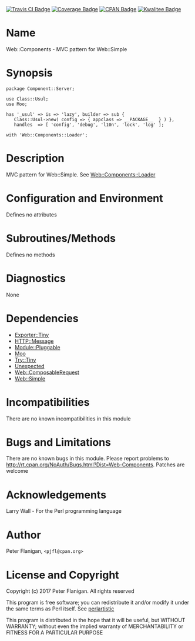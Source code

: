 <div>
    <a href="https://travis-ci.org/pjfl/p5-web-components"><img src="https://travis-ci.org/pjfl/p5-web-components.svg?branch=master" alt="Travis CI Badge"></a>
    <a href="https://roxsoft.co.uk/coverage/report/web-components/latest"><img src="https://roxsoft.co.uk/coverage/badge/web-components/latest" alt="Coverage Badge"></a>
    <a href="http://badge.fury.io/pl/Web-Components"><img src="https://badge.fury.io/pl/Web-Components.svg" alt="CPAN Badge"></a>
    <a href="http://cpants.cpanauthors.org/dist/Web-Components"><img src="http://cpants.cpanauthors.org/dist/Web-Components.png" alt="Kwalitee Badge"></a>
</div>

# Name

Web::Components - MVC pattern for Web::Simple

# Synopsis

    package Component::Server;

    use Class::Usul;
    use Moo;

    has '_usul' => is => 'lazy', builder => sub {
       Class::Usul->new( config => { appclass => __PACKAGE__  } ) },
       handles  => [ 'config', 'debug', 'l10n', 'lock', 'log' ];

    with 'Web::Components::Loader';

# Description

MVC pattern for Web::Simple. See [Web::Components::Loader](https://metacpan.org/pod/Web%3A%3AComponents%3A%3ALoader)

# Configuration and Environment

Defines no attributes

# Subroutines/Methods

Defines no methods

# Diagnostics

None

# Dependencies

- [Exporter::Tiny](https://metacpan.org/pod/Exporter%3A%3ATiny)
- [HTTP::Message](https://metacpan.org/pod/HTTP%3A%3AMessage)
- [Module::Pluggable](https://metacpan.org/pod/Module%3A%3APluggable)
- [Moo](https://metacpan.org/pod/Moo)
- [Try::Tiny](https://metacpan.org/pod/Try%3A%3ATiny)
- [Unexpected](https://metacpan.org/pod/Unexpected)
- [Web::ComposableRequest](https://metacpan.org/pod/Web%3A%3AComposableRequest)
- [Web::Simple](https://metacpan.org/pod/Web%3A%3ASimple)

# Incompatibilities

There are no known incompatibilities in this module

# Bugs and Limitations

There are no known bugs in this module. Please report problems to
http://rt.cpan.org/NoAuth/Bugs.html?Dist=Web-Components.
Patches are welcome

# Acknowledgements

Larry Wall - For the Perl programming language

# Author

Peter Flanigan, `<pjfl@cpan.org>`

# License and Copyright

Copyright (c) 2017 Peter Flanigan. All rights reserved

This program is free software; you can redistribute it and/or modify it
under the same terms as Perl itself. See [perlartistic](https://metacpan.org/pod/perlartistic)

This program is distributed in the hope that it will be useful,
but WITHOUT WARRANTY; without even the implied warranty of
MERCHANTABILITY or FITNESS FOR A PARTICULAR PURPOSE
